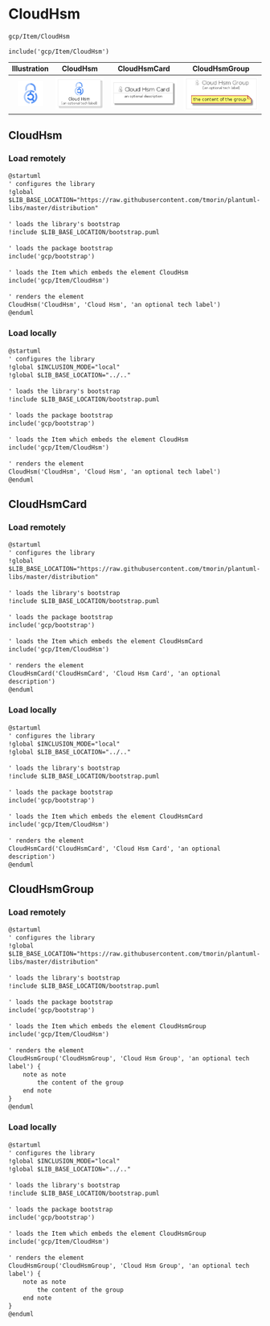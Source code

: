 # CloudHsm


```text
gcp/Item/CloudHsm
```

```text
include('gcp/Item/CloudHsm')
```



| Illustration | CloudHsm | CloudHsmCard | CloudHsmGroup |
| :---: | :---: | :---: | :---: |
| ![illustration for Illustration](../../gcp/Item/CloudHsm.png) | ![illustration for CloudHsm](../../gcp/Item/CloudHsm.Local.png) | ![illustration for CloudHsmCard](../../gcp/Item/CloudHsmCard.Local.png) | ![illustration for CloudHsmGroup](../../gcp/Item/CloudHsmGroup.Local.png) |




## CloudHsm

### Load remotely
```plantuml
@startuml
' configures the library
!global $LIB_BASE_LOCATION="https://raw.githubusercontent.com/tmorin/plantuml-libs/master/distribution"

' loads the library's bootstrap
!include $LIB_BASE_LOCATION/bootstrap.puml

' loads the package bootstrap
include('gcp/bootstrap')

' loads the Item which embeds the element CloudHsm
include('gcp/Item/CloudHsm')

' renders the element
CloudHsm('CloudHsm', 'Cloud Hsm', 'an optional tech label')
@enduml
```

### Load locally
```plantuml
@startuml
' configures the library
!global $INCLUSION_MODE="local"
!global $LIB_BASE_LOCATION="../.."

' loads the library's bootstrap
!include $LIB_BASE_LOCATION/bootstrap.puml

' loads the package bootstrap
include('gcp/bootstrap')

' loads the Item which embeds the element CloudHsm
include('gcp/Item/CloudHsm')

' renders the element
CloudHsm('CloudHsm', 'Cloud Hsm', 'an optional tech label')
@enduml
```

## CloudHsmCard

### Load remotely
```plantuml
@startuml
' configures the library
!global $LIB_BASE_LOCATION="https://raw.githubusercontent.com/tmorin/plantuml-libs/master/distribution"

' loads the library's bootstrap
!include $LIB_BASE_LOCATION/bootstrap.puml

' loads the package bootstrap
include('gcp/bootstrap')

' loads the Item which embeds the element CloudHsmCard
include('gcp/Item/CloudHsm')

' renders the element
CloudHsmCard('CloudHsmCard', 'Cloud Hsm Card', 'an optional description')
@enduml
```

### Load locally
```plantuml
@startuml
' configures the library
!global $INCLUSION_MODE="local"
!global $LIB_BASE_LOCATION="../.."

' loads the library's bootstrap
!include $LIB_BASE_LOCATION/bootstrap.puml

' loads the package bootstrap
include('gcp/bootstrap')

' loads the Item which embeds the element CloudHsmCard
include('gcp/Item/CloudHsm')

' renders the element
CloudHsmCard('CloudHsmCard', 'Cloud Hsm Card', 'an optional description')
@enduml
```

## CloudHsmGroup

### Load remotely
```plantuml
@startuml
' configures the library
!global $LIB_BASE_LOCATION="https://raw.githubusercontent.com/tmorin/plantuml-libs/master/distribution"

' loads the library's bootstrap
!include $LIB_BASE_LOCATION/bootstrap.puml

' loads the package bootstrap
include('gcp/bootstrap')

' loads the Item which embeds the element CloudHsmGroup
include('gcp/Item/CloudHsm')

' renders the element
CloudHsmGroup('CloudHsmGroup', 'Cloud Hsm Group', 'an optional tech label') {
    note as note
        the content of the group
    end note
}
@enduml
```

### Load locally
```plantuml
@startuml
' configures the library
!global $INCLUSION_MODE="local"
!global $LIB_BASE_LOCATION="../.."

' loads the library's bootstrap
!include $LIB_BASE_LOCATION/bootstrap.puml

' loads the package bootstrap
include('gcp/bootstrap')

' loads the Item which embeds the element CloudHsmGroup
include('gcp/Item/CloudHsm')

' renders the element
CloudHsmGroup('CloudHsmGroup', 'Cloud Hsm Group', 'an optional tech label') {
    note as note
        the content of the group
    end note
}
@enduml
```

